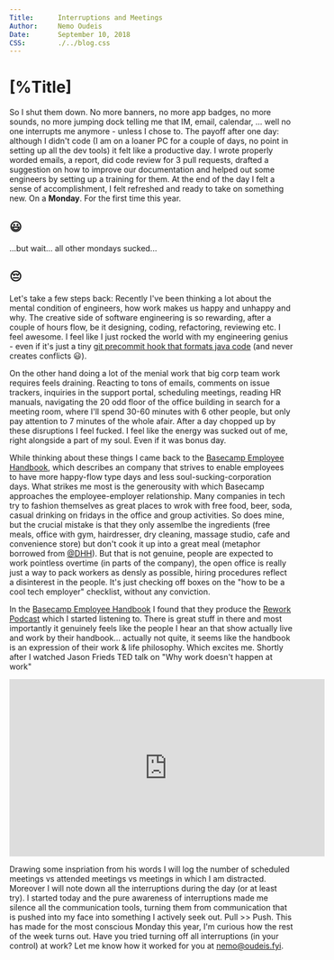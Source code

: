 ```yaml
---
Title:    	Interruptions and Meetings  
Author:   	Nemo Oudeis  
Date:     	September 10, 2018  
CSS:      	./../blog.css  
---
```


# [%Title]

So I shut them down. 
No more banners, no more app badges, no more sounds, no more jumping dock telling me that IM, email, calendar, ... well no one interrupts me anymore - unless I chose to.
The payoff after one day: although I didn't code (I am on a loaner PC for a couple of days, no point in setting up all the dev tools) it felt like a productive day. I wrote properly worded emails, a report, did code review for 3 pull requests, drafted a suggestion on how to improve our documentation and helped out some engineers by setting up a training for them. At the end of the day I felt a sense of accomplishment, I felt refreshed and ready to take on something new. On a **Monday**. For the first time this year. 

## 😃

...but wait... all other mondays sucked...

## 😔

Let's take a few steps back: Recently I've been thinking a lot about the mental condition of engineers, how work makes us happy and unhappy and why. The creative side of software engineering is so rewarding, after a couple of hours flow, be it designing, coding, refactoring, reviewing etc. I feel awesome. I feel like I just rocked the world with my engineering genius - even if it's just a tiny [git precommit hook that formats java code](https://github.com/rakutentech/android-buildconfig/pull/47) (and never creates conflicts 😃).

On the other hand doing a lot of the menial work that big corp team work requires feels draining. Reacting to tons of emails, comments on issue trackers, inquiries in the support portal, scheduling meetings, reading HR manuals, navigating the 20 odd floor of the office building in search for a meeting room, where I'll spend 30-60 minutes with 6 other people, but only pay attention to 7 minutes of the whole afair. After a day chopped up by these disruptions I feel fucked. I feel like the energy was sucked out of me, right alongside a part of my soul. Even if it was bonus day.

While thinking about these things I came back to the [Basecamp Employee Handbook](https://github.com/basecamp/handbook), which describes an company that strives to enable employees to have more happy-flow type days and less soul-sucking-corporation days. What strikes me most is the generousity with which Basecamp approaches the employee-employer relationship. Many companies in tech try to fashion themselves as great places to wrok with free food, beer, soda, casual drinking on fridays in the office and group activities. So does mine, but the crucial mistake is that they only assemlbe the ingredients (free meals, office with gym, hairdresser, dry cleaning, massage studio, cafe and convenience store) but don't cook it up into a great meal (metaphor borrowed from [@DHH](https://twitter.com/dhh)). But that is not genuine, people are expected to work pointless overtime (in parts of the company), the open office is really just a way to pack workers as densly as possible, hiring procedures reflect a disinterest in the people. It's just checking off boxes on the "how to be a cool tech employer" checklist, without any conviction.

In the [Basecamp Employee Handbook](https://github.com/basecamp/handbook) I found that they produce the [Rework Podcast](https://rework.fm/) which I started listening to. There is great stuff in there and most importantly it genuinely feels like the people I hear an that show actually live and work by their handbook... actually not quite, it seems like the handbook is an expression of their work & life philosophy. Which excites me. Shortly after I watched Jason Frieds TED talk on "Why work doesn't happen at work"

<iframe width="560" height="315" src="https://www.youtube.com/embed/5XD2kNopsUs?rel=0" frameborder="0" allow="autoplay; encrypted-media" allowfullscreen></iframe>

Drawing some inspriation from his words I will log the number of scheduled meetings vs attended meetings vs meetings in which I am distracted. Moreover I will note down all the interruptions during the day (or at least try). I started today and the pure awareness of interruptions made me silence all the communication tools, turning them from communication that is pushed into my face into something I actively seek out. Pull >> Push. This has made for the most conscious Monday this year, I'm curious how the rest of the week turns out. Have you tried turning off all interruptions (in your control) at work? Let me know how it worked for you at [nemo@oudeis.fyi](mailto:nemo@oudeis.fyi).
